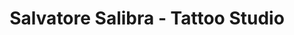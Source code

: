 ---
title: "Salvatore Salibra - Tattoo Studio"
url: /moessingen/salvatore-salibra-tattoo-studio/
shop: Tattoo
---